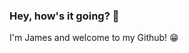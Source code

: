 ### Hey, how's it going? 👋

I'm James and welcome to my Github! 😁
<!--
## Check out some of my projects! 🌱

[any Wajers?](https://anywajers.herokuapp.com/)   
&nbsp;&nbsp;&nbsp;&nbsp;A social media site where users can meet others to play games together.   
&nbsp;&nbsp;&nbsp;&nbsp;Created using the MERN stack with three other engineers.
    
[Datwire](https://datwire.herokuapp.com/)   
&nbsp;&nbsp;&nbsp;&nbsp;A clone of the popular voice/text chat website Discord.   
&nbsp;&nbsp;&nbsp;&nbsp;Created with Ruby on Rails and React-Redux.
    
[ApeTrainer](https://james625.github.io/ApeTrainer/)   
&nbsp;&nbsp;&nbsp;&nbsp;A browser version of an aim trainer.   
&nbsp;&nbsp;&nbsp;&nbsp;Created solely with vanilla JavaScript and SCSS.


**james625/james625** is a ✨ _special_ ✨ repository because its `README.md` (this file) appears on your GitHub profile.

Here are some ideas to get you started:

- 🔭 I’m currently working on ...
- 🌱 I’m currently learning ...
- 👯 I’m looking to collaborate on ...
- 🤔 I’m looking for help with ...
- 💬 Ask me about ...
- 📫 How to reach me: ...
- 😄 Pronouns: ...
- ⚡ Fun fact: ...
-->
